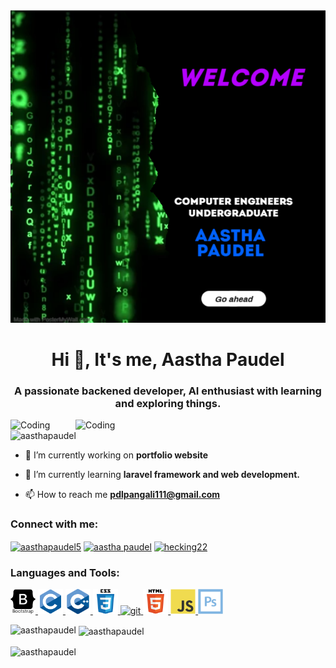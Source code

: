 ![MasterHead](https://github.com/Aasthapaudel/Aasthapaudel/blob/main/githubhead.png)

<h1 align="center">Hi 👋, It's me, Aastha Paudel</h1>
<h3 align="center">A passionate backened developer, AI enthusiast with learning and exploring things.</h3>
<img align="left" alt="Coding" width="100" src=https://th.bing.com/th/id/OIP.zKFKcR-scneOIV5no3RCrAHaJQ?pid=ImgDet&w=540&h=675&rs=1>
<img align="right" alt="Coding" width="400" src=https://th.bing.com/th/id/R.acf17f9f427bdcef8b9f714cb115862d?rik=UKQ61YS%2beVS6TA&pid=ImgRaw&r=0>

<p align="left"> <img src="https://komarev.com/ghpvc/?username=aasthapaudel&label=Profile%20views&color=0e75b6&style=flat" alt="aasthapaudel" /> </p>

- 🔭 I’m currently working on **portfolio website**

- 🌱 I’m currently learning **laravel framework and web development.**

- 📫 How to reach me **pdlpangali111@gmail.com**

<h3 align="left">Connect with me:</h3>
<p align="left">
<a href="https://twitter.com/aasthapaudel5" target="blank"><img align="center" src="https://raw.githubusercontent.com/rahuldkjain/github-profile-readme-generator/master/src/images/icons/Social/twitter.svg" alt="aasthapaudel5" height="30" width="40" /></a>
<a href="https://linkedin.com/in/aastha paudel" target="blank"><img align="center" src="https://raw.githubusercontent.com/rahuldkjain/github-profile-readme-generator/master/src/images/icons/Social/linked-in-alt.svg" alt="aastha paudel" height="30" width="40" /></a>
<a href="https://discord.gg/hecking22" target="blank"><img align="center" src="https://raw.githubusercontent.com/rahuldkjain/github-profile-readme-generator/master/src/images/icons/Social/discord.svg" alt="hecking22" height="30" width="40" /></a>
</p>

<h3 align="left">Languages and Tools:</h3>
<p align="left"> <a href="https://getbootstrap.com" target="_blank" rel="noreferrer"> <img src="https://raw.githubusercontent.com/devicons/devicon/master/icons/bootstrap/bootstrap-plain-wordmark.svg" alt="bootstrap" width="40" height="40"/> </a> <a href="https://www.cprogramming.com/" target="_blank" rel="noreferrer"> <img src="https://raw.githubusercontent.com/devicons/devicon/master/icons/c/c-original.svg" alt="c" width="40" height="40"/> </a> <a href="https://www.w3schools.com/cpp/" target="_blank" rel="noreferrer"> <img src="https://raw.githubusercontent.com/devicons/devicon/master/icons/cplusplus/cplusplus-original.svg" alt="cplusplus" width="40" height="40"/> </a> <a href="https://www.w3schools.com/css/" target="_blank" rel="noreferrer"> <img src="https://raw.githubusercontent.com/devicons/devicon/master/icons/css3/css3-original-wordmark.svg" alt="css3" width="40" height="40"/> </a> <a href="https://git-scm.com/" target="_blank" rel="noreferrer"> <img src="https://www.vectorlogo.zone/logos/git-scm/git-scm-icon.svg" alt="git" width="40" height="40"/> </a> <a href="https://www.w3.org/html/" target="_blank" rel="noreferrer"> <img src="https://raw.githubusercontent.com/devicons/devicon/master/icons/html5/html5-original-wordmark.svg" alt="html5" width="40" height="40"/> </a> <a href="https://developer.mozilla.org/en-US/docs/Web/JavaScript" target="_blank" rel="noreferrer"> <img src="https://raw.githubusercontent.com/devicons/devicon/master/icons/javascript/javascript-original.svg" alt="javascript" width="40" height="40"/> </a> <a href="https://www.photoshop.com/en" target="_blank" rel="noreferrer"> <img src="https://raw.githubusercontent.com/devicons/devicon/master/icons/photoshop/photoshop-line.svg" alt="photoshop" width="40" height="40"/> </a> </p>

<p><img align="left" src="https://github-readme-stats.vercel.app/api/top-langs?username=aasthapaudel&show_icons=true&locale=en&layout=compact" alt="aasthapaudel" /></p>

<p>&nbsp;<img align="center" src="https://github-readme-stats.vercel.app/api?username=aasthapaudel&show_icons=true&locale=en" alt="aasthapaudel" /></p>

<p><img align="center" src="https://github-readme-streak-stats.herokuapp.com/?user=aasthapaudel&" alt="aasthapaudel" /></p>
